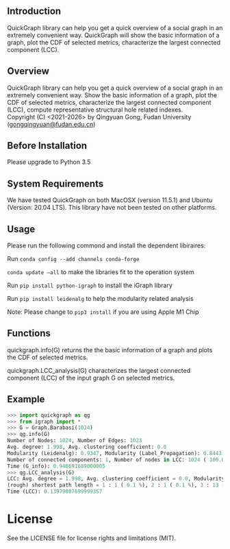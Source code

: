 

## Introduction 

QuickGraph library can help you get a quick overview of a social graph in an extremely convenient way. QuickGraph will show the basic information of a graph, plot the CDF of selected metrics, characterize the largest connected component (LCC).

## Overview

QuickGraph library can help you get a quick overview of a social graph in an extremely convenient way.
Show the basic information of a graph, plot the CDF of selected metrics, characterize the largest connected component (LCC), compute representative structural hole related indexes.  
Copyright (C) <2021-2026> by Qingyuan Gong, Fudan University (gongqingyuan@fudan.edu.cn)

## Before Installation

Please upgrade to Python 3.5

## System Requirements

We have tested QuickGraph on both MacOSX (version 11.5.1) and Ubuntu (Version: 20.04 LTS). This library have not been tested on other platforms.

## Usage

Please run the following commond and install the dependent libiraires:

Run 
`conda config --add channels conda-forge`

`conda update –all`
to make the libraries fit to the operation system

Run
`pip install python-igraph` 
to install the iGraph library

Run `pip install leidenalg` 
to help the modularity related analysis 

Note: Please change to `pip3 install` if you are using Apple M1 Chip

## Functions
quickgraph.info(G) returns the the basic information of a graph and plots the CDF of selected metrics. 

quickgraph.LCC_analysis(G) characterizes the largest connected component (LCC) of the input graph G on selected metrics. 

## Example
```python
>>> import quickgraph as qg
>>> from igraph import *
>>> G = Graph.Barabasi(1024)
>>> qg.info(G)
Number of Nodes: 1024, Number of Edges: 1023
Avg. degree: 1.998, Avg. clustering coefficient: 0.0
Modularity (Leidenalg): 0.9347, Modularity (Label_Propagation): 0.8443
Number of connected components: 1, Number of nodes in LCC: 1024 ( 100.0 %)
Time (G_info): 0.946691689000005
>>> qg.LCC_analysis(G)
LCC: Avg. degree = 1.998, Avg. clustering coefficient = 0.0, Modularity (Leidenalg): 0.9345, Modularity (Label_Propagation): 0.8402
(rough) shortest path length = 1 : 1 ( 0.1 %), 2 : 1 ( 0.1 %), 3 : 13 ( 1.3 %), 4 : 23 ( 2.3 %), 5 : 34 ( 3.4 %), 6 : 44 ( 4.4 %), 7 : 66 ( 6.6 %), 8 : 68 ( 6.8 %), 9 : 73 ( 7.3 %), 10 : 70 ( 7.0 %), 11 : 32 ( 3.2 %), 12 : 33 ( 3.3 %), 13 : 24 ( 2.4 %), 14 : 8 ( 0.8 %), 15 : 8 ( 0.8 %), 16 : 2 ( 0.2 %), Avg. shortest path length = 8.51
Time (LCC): 0.13979007699999357
```

# License

See the LICENSE file for license rights and limitations (MIT).

